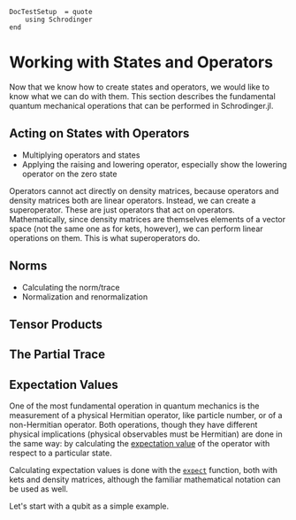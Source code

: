 ```@meta
DocTestSetup  = quote
    using Schrodinger
end
```

# Working with States and Operators

Now that we know how to create states and operators, we would like to know what we can do with them. This section describes the fundamental quantum mechanical operations that can be performed in Schrodinger.jl.

## Acting on States with Operators

 - Multiplying operators and states
 - Applying the raising and lowering operator, especially show the lowering operator on the zero state

Operators cannot act directly on density matrices, because operators and density matrices both are linear operators. Instead, we can create a superoperator. These are just operators that act on operators. Mathematically, since density matrices are themselves elements of a vector space (not the same one as for kets, however), we can perform linear operations on them. This is what superoperators do.

## Norms
- Calculating the norm/trace
- Normalization and renormalization

## Tensor Products

## The Partial Trace

## Expectation Values

One of the most fundamental operation in quantum mechanics is the measurement of a physical Hermitian operator, like particle number, or of a non-Hermitian operator. Both operations, though they have different physical implications (physical observables must be Hermitian) are done in the same way: by calculating the [expectation value](https://en.wikipedia.org/wiki/Expectation_value_(quantum_mechanics)) of the operator with respect to a particular state.

Calculating expectation values is done with the [`expect`](@ref) function, both with kets and density matrices, although the familiar mathematical notation can be used as well.

Let's start with a qubit as a simple example.

